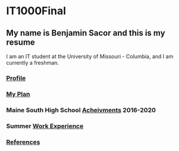 # IT1000Final

## My name is Benjamin Sacor and this is my resume

I am an IT student at the University of Missouri - Columbia, and I am currently a freshman.

### [Profile](profile.md)

### [My Plan](myplan.md)

### Maine South High School [Acheivments](acheivments.md) 2016-2020

### Summer [Work Experience](workexperience.md)

### [References](references.md)
